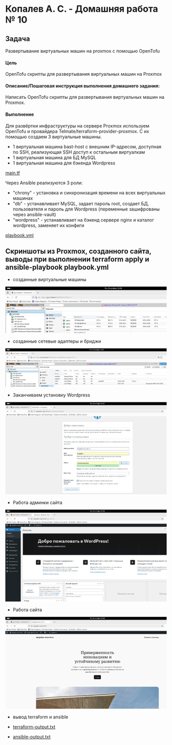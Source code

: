 #  Копалев А. С. - Домашняя работа № 10

## Задача
Развертывание виртуальных машин на proxmox с помощью OpenTofu
#### Цель
OpenTofu скрипты для развертывания виртуальных машин на Proxmox
#### Описание/Пошаговая инструкция выполнения домашнего задания:
Написать OpenTofu скрипты для развертывания виртуальных машин на Proxmox.
#### Выполнение
Для развёртки инфраструктуры на сервере Proxmox используем OpenTofu и провайдера Telmate/terraform-provider-proxmox. С их помощью создаем 3 виртуальные машины.
- 1 виртуальная машина bast-host с внешним IP-адресом, доступная по SSH, реализующая SSH доступ к остальным виртуалкам
- 1 виртуальная машина для БД MySQL
- 1 виртуальная машина для бэкенда Wordpress

[main.tf](./main.tf)

Через Ansible реализуются 3 роли:
 - "chrony" - установка и синхронизация времени на всех виртуальных машинах
 - "db" - устанавливает MySQL, задает пароль root, создает БД, пользователя и пароль для Wordpress (переменные зашифрованы через ansible-vault)
 - "wordpress" - устанавливает на бэкенд сервере nginx и каталог wordpress, заменяет их конфиги
 
[playbook.yml](./ansible/playbook.yml)

## Скриншоты из Proxmox, созданного сайта, выводы при выполнении terraform apply и ansible-playbook playbook.yml

- созданные виртуальные машины
  
![](Files/pic/1.png)

- созданные сетевые адаптеры и бриджи
  
![](Files/pic/2.png)

- Заканчиваем установку Wordpress
  
![](Files/pic/3.png)

- Работа админки сайта

![](Files/pic/4.png)

- Работа сайта

![](Files/pic/5.png)


- вывод terraform и ansible
  
- [terraform-output.txt](Files/tofu-output.txt)
  
- [ansible-output.txt](Files/ansible-output.txt)